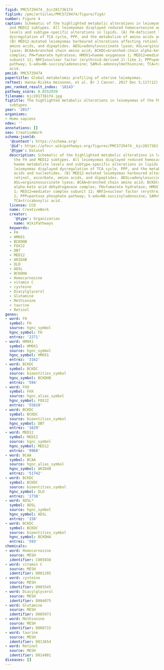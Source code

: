 ```yaml
---
figid: PMC5729474__bjc2017361f4
figlink: /pmc/articles/PMC5729474/figure/fig4/
number: Figure 4
caption: Schematic of the highlighted metabolic alterations in leiomyomas of the FH
  and MED12 subtypes. All leiomyomas displayed reduced homocarnosine and haeme metabolite
  levels and subtype-specific alterations in lipids. (A) FH-deficient leiomyomas displayed
  dysregulation of TCA cycle, PPP, and the metabolism of amino acids and nucleotides.
  (B) MED12-mutated leiomyomas harboured alterations affecting retinol, ascorbate,
  amino acids, and dipeptides. ADSL=adenylosuccinate lyase; ASL=argininosuccinate
  lyase; BCAA=branched chain amino acid; BCKDC=branched-chain alpha-keto acid dehydrogenase
  complex; FH=fumarate hydratase; HMOX1=haeme oxygenase 1; MED12=mediator complex
  subunit 12; NRF2=nuclear factor (erythroid-derived 2)-like 2; PPP=pentose phosphate
  pathway; S-ado=N6-succinyladenosine; SAM=S-adenosylmethionine; TCA=tricaboxylic
  acid.
pmcid: PMC5729474
papertitle: Global metabolomic profiling of uterine leiomyomas.
reftext: Hanna-Riikka Heinonen, et al. Br J Cancer. 2017 Dec 5;117(12):1855-1864.
pmc_ranked_result_index: '18143'
pathway_score: 0.8552939
filename: bjc2017361f4.jpg
figtitle: The highlighted metabolic alterations in leiomyomas of the FH and MED12
  subtypes
year: '2017'
organisms:
- Homo sapiens
ndex: ''
annotations: []
seo: CreativeWork
schema-jsonld:
  '@context': https://schema.org/
  '@id': https://pfocr.wikipathways.org/figures/PMC5729474__bjc2017361f4.html
  '@type': Dataset
  description: Schematic of the highlighted metabolic alterations in leiomyomas of
    the FH and MED12 subtypes. All leiomyomas displayed reduced homocarnosine and
    haeme metabolite levels and subtype-specific alterations in lipids. (A) FH-deficient
    leiomyomas displayed dysregulation of TCA cycle, PPP, and the metabolism of amino
    acids and nucleotides. (B) MED12-mutated leiomyomas harboured alterations affecting
    retinol, ascorbate, amino acids, and dipeptides. ADSL=adenylosuccinate lyase;
    ASL=argininosuccinate lyase; BCAA=branched chain amino acid; BCKDC=branched-chain
    alpha-keto acid dehydrogenase complex; FH=fumarate hydratase; HMOX1=haeme oxygenase
    1; MED12=mediator complex subunit 12; NRF2=nuclear factor (erythroid-derived 2)-like
    2; PPP=pentose phosphate pathway; S-ado=N6-succinyladenosine; SAM=S-adenosylmethionine;
    TCA=tricaboxylic acid.
  license: CC0
  name: CreativeWork
  creator:
    '@type': Organization
    name: WikiPathways
  keywords:
  - FH
  - HMOX1
  - BCKDHB
  - FOXJ2
  - DBT
  - MED12
  - ARID4B
  - DLD
  - ADSL
  - BCKDHA
  - Homocarnosine
  - vitamin C
  - cysteine
  - Diacylglycerol
  - Glutamine
  - Methionine
  - taurine
  - Retinol
genes:
- word: FH
  symbol: FH
  source: hgnc_symbol
  hgnc_symbol: FH
  entrez: '2271'
- word: HMOX1
  symbol: HMOX1
  source: hgnc_symbol
  hgnc_symbol: HMOX1
  entrez: '3162'
- word: BCKDC
  symbol: BCKDC
  source: bioentities_symbol
  hgnc_symbol: BCKDHB
  entrez: '594'
- word: FHX
  symbol: FHX
  source: hgnc_alias_symbol
  hgnc_symbol: FOXJ2
  entrez: '55810'
- word: BCKDC
  symbol: BCKDC
  source: bioentities_symbol
  hgnc_symbol: DBT
  entrez: '1629'
- word: MED12
  symbol: MED12
  source: hgnc_symbol
  hgnc_symbol: MED12
  entrez: '9968'
- word: BCAA
  symbol: BCAA
  source: hgnc_alias_symbol
  hgnc_symbol: ARID4B
  entrez: '51742'
- word: BCKDC
  symbol: BCKDC
  source: bioentities_symbol
  hgnc_symbol: DLD
  entrez: '1738'
- word: ADSL*
  symbol: ADSL
  source: hgnc_symbol
  hgnc_symbol: ADSL
  entrez: '158'
- word: BCKDC
  symbol: BCKDC
  source: bioentities_symbol
  hgnc_symbol: BCKDHA
  entrez: '593'
chemicals:
- word: Homocarnosine
  source: MESH
  identifier: C005038
- word: vitamin C
  source: MESH
  identifier: D001205
- word: cysteine
  source: MESH
  identifier: D003545
- word: Diacylglycerol
  source: MESH
  identifier: D004075
- word: Glutamine
  source: MESH
  identifier: D005973
- word: Methionine
  source: MESH
  identifier: D008715
- word: taurine
  source: MESH
  identifier: D013654
- word: Retinol
  source: MESH
  identifier: D014801
diseases: []
---
```

